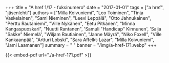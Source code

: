 +++
title = "A href 1/17 - fuksinumero"
date = "2017-01-01"
tags = ["a href", "jäsenlehti"]
authors = ["Milla Koivuniemi", "Leo Toiminen", "Tinja Vaskelainen", "Sami Nieminen", "Leevi Leppälä", "Otto Jahnukainen", "Perttu Rautaniemi", "Ville Nykänen", "Eetu Pitkänen", "Minna Kangaspuoskari", "Nuutti Rantanen", 'Samuli "Handicap" Kinnunen', 'Saija "Sakke" Niemelä', "Wiljam Rautiainen", "Janne Mäyrä", "Niko Foxell", "Ville Kankaanpää", "Artturi Lobski", "Sara Affelkt-Lazar", "Milla Koivuniemi", "Jami Laamanen"]
summary = " "
banner = "/img/a-href-171.webp"
+++

{{< embed-pdf url="./a-href-171.pdf" >}}
